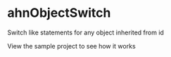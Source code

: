 ahnObjectSwitch
===============

Switch like statements for any object inherited from id

View the sample project to see how it works

